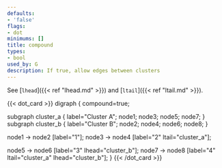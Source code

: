 ```yaml
---
defaults:
- 'false'
flags:
- dot
minimums: []
title: compound
types:
- bool
used_by: G
description: If true, allow edges between clusters
---
```


See [`lhead`]({{< ref "lhead.md" >}}) and [`ltail`]({{< ref "ltail.md" >}}).

{{< dot_card >}}
digraph {
  compound=true;

  subgraph cluster_a {
    label="Cluster A";
    node1; node3; node5; node7;
  }
  subgraph cluster_b {
    label="Cluster B";
    node2; node4; node6; node8;
  }

  node1 -> node2 [label="1"];
  node3 -> node4 [label="2" ltail="cluster_a"];
  
  node5 -> node6 [label="3" lhead="cluster_b"];
  node7 -> node8 [label="4" ltail="cluster_a" lhead="cluster_b"];
}
{{< /dot_card >}}
